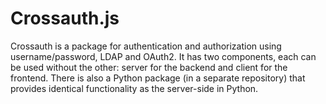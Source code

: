# Crossauth.js

Crossauth is a package for authentication and authorization using username/password, LDAP and OAuth2.  It has two components, each can be used without the other: server for the backend and client for the frontend.  There is also a Python package (in a separate repository) that provides identical functionality as the server-side in Python.
